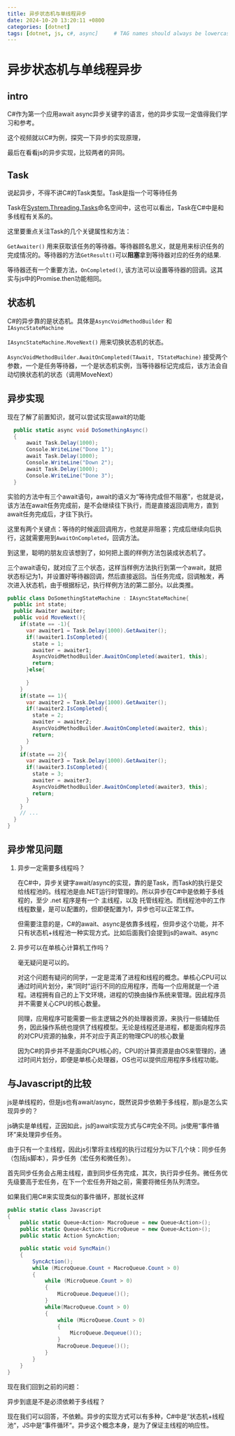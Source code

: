 ```yaml
---
title: 异步状态机与单线程异步
date: 2024-10-20 13:20:11 +0800
categories: [dotnet]
tags: [dotnet, js, c#, async]     # TAG names should always be lowercase
---
```


# 异步状态机与单线程异步

## intro

C#作为第一个应用await async异步关键字的语言，他的异步实现一定值得我们学习和参考。

这个视频就以C#为例，探究一下异步的实现原理，

最后在看看js的异步实现，比较两者的异同。



## Task

说起异步，不得不讲C#的Task类型。Task是指一个可等待任务

Task在[System.Threading.Tasks](https://learn.microsoft.com/zh-cn/dotnet/api/system.threading.tasks?view=net-8.0)命名空间中，这也可以看出，Task在C#中是和多线程有关系的。

这里要重点关注Task的几个关键属性和方法：

`GetAwaiter()` 用来获取该任务的等待器。等待器顾名思义，就是用来标识任务的完成情况的。等待器的方法`GetResult()`可以**阻塞**拿到等待器对应的任务的结果.

等待器还有一个重要方法，`OnCompleted()`, 该方法可以设置等待器的回调。这其实与js中的Promise.then功能相同。



## 状态机

C#的异步靠的是状态机。具体是`AsyncVoidMethodBuilder` 和 `IAsyncStateMachine`

`IAsyncStateMachine.MoveNext()` 用来切换状态机的状态。

`AsyncVoidMethodBuilder.AwaitOnCompleted(TAwait, TStateMachine)` 接受两个参数，一个是任务等待器，一个是状态机实例，当等待器标记完成后，该方法会自动切换状态机的状态（调用MoveNext）



## 异步实现

现在了解了前置知识，就可以尝试实现await的功能

```c#
  public static async void DoSomethingAsync()
  {
      await Task.Delay(1000);
      Console.WriteLine("Done 1");
      await Task.Delay(1000);
      Console.WriteLine("Down 2");
      await Task.Delay(1000);
      Console.WriteLine("Done 3");
  }
```

实验的方法中有三个await语句，await的语义为“等待完成但不阻塞”，也就是说，该方法在await任务完成前，是不会继续往下执行，而是直接返回调用方，直到await任务完成后，才往下执行。

这里有两个关键点：等待的时候返回调用方，也就是非阻塞；完成后继续向后执行，这就需要用到`AwaitOnCompleted`，回调方法。

到这里，聪明的朋友应该想到了，如何把上面的样例方法包装成状态机了。

三个await语句，就对应了三个状态，这样当样例方法执行到第一个await，就把状态标记为1，并设置好等待器回调，然后直接返回。当任务完成，回调触发，再次进入状态机，由于根据标记，执行样例方法的第二部分。以此类推。

```c#
public class DoSomethingStateMachine : IAsyncStateMachine{
  public int state;
  public Awaiter awaiter;
  public void MoveNext(){
    if(state == -1){
      var awaiter1 = Task.Delay(1000).GetAwaiter();
      if(!awaiter1.IsCompleted){
        state = 1;
        awaiter = awaiter1;
        AsyncVoidMethodBuilder.AwaitOnCompleted(awaiter1, this);
        return;
      }else{
        
      }
    }
    if(state == 1){
      var awaiter2 = Task.Delay(1000).GetAwaiter();
      if(!awaiter2.IsCompleted){
        state = 2;
        awaiter = awaiter2;
        AsyncVoidMethodBuilder.AwaitOnCompleted(awaiter2, this);
        return;
      }
    }
    if(state == 2){
      var awaiter3 = Task.Delay(1000).GetAwaiter();
      if(!awaiter3.IsCompleted){
        state = 3;
        awaiter = awaiter3;
        AsyncVoidMethodBuilder.AwaitOnCompleted(awaiter3, this);
        return;
      }
    }
    // ...
  }
}
```



## 异步常见问题

1. 异步一定需要多线程吗？

   在C#中，异步关键字await/async的实现，靠的是Task，而Task的执行是交给线程池的。线程池是由.NET运行时管理的。所以异步在C#中是依赖于多线程的，至少 .net 程序是有一个 主线程，以及 托管线程池。而线程池中的工作线程数量，是可以配置的，但即便配置为1，异步也可以正常工作。

   但需要注意的是，C#的await、async是依靠多线程，但异步这个功能，并不只有状态机+线程池一种实现方式。比如后面我们会提到js的await、async

2. 异步可以在单核心计算机工作吗？

   毫无疑问是可以的。

   对这个问题有疑问的同学，一定是混淆了进程和线程的概念。单核心CPU可以通过时间片划分，来“同时”运行不同的应用程序，而每一个应用就是一个进程。进程拥有自己的上下文环境，进程的切换由操作系统来管理。因此程序员并不需要关心CPU的核心数量。

   同理，应用程序可能需要一些主逻辑之外的处理器资源，来执行一些辅助任务，因此操作系统也提供了线程模型。无论是线程还是进程，都是面向程序员的对CPU资源的抽象，并不对应于真正的物理CPU的核心数量

   因为C#的异步并不是面向CPU核心的，CPU的计算资源是由OS来管理的，通过时间片划分，即便是单核心处理器，OS也可以提供应用程序多线程功能。



## 与Javascript的比较

js是单线程的，但是js也有await/async，既然说异步依赖于多线程，那js是怎么实现异步的？

js确实是单线程，正因如此，js的await实现方式与C#完全不同。js使用“事件循环”来处理异步任务。

由于只有一个主线程，因此js引擎将主线程的执行过程分为以下几个块：同步任务（包括js脚本），异步任务（宏任务和微任务）。

首先同步任务会占用主线程，直到同步任务完成，其次，执行异步任务。微任务优先级要高于宏任务，在下一个宏任务开始之前，需要将微任务队列清空。

如果我们用C#来实现类似的事件循环，那就长这样

```C#
public static class Javascript
{
    public static Queue<Action> MacroQueue = new Queue<Action>();
    public static Queue<Action> MicroQueue = new Queue<Action>();
    public static Action SyncAction;

    public static void SyncMain()
    {
        SyncAction();
        while (MicroQueue.Count + MacroQueue.Count > 0)
        {
            while (MicroQueue.Count > 0)
            {
                MicroQueue.Dequeue()();
            }
            while(MacroQueue.Count > 0)
            {
                while (MicroQueue.Count > 0)
                {
                    MicroQueue.Dequeue()();
                }
                MacroQueue.Dequeue()();
            }
        }
    }
} 
```



现在我们回到之前的问题：

异步到底是不是必须依赖于多线程？

现在我们可以回答，不依赖。异步的实现方式可以有多种，C#中是“状态机+线程池“，JS中是”事件循环“。异步这个概念本身，是为了保证主线程的响应性。